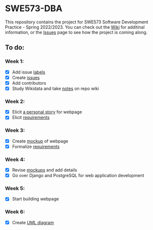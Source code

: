 # SWE573-DBA
This repository contains the project for SWE573 Software Development Practice - Spring 2022/2023. You can check out the [Wiki](https://github.com/dbaslan/SWE573-DBA/wiki) for additinal information, or the [Issues](https://github.com/dbaslan/SWE573-DBA/issues) page to see how the project is coming along.

## To do:
### Week 1:
- [x] Add issue [labels](https://github.com/dbaslan/SWE573-DBA/wiki/Issue-Labels)
- [x] Create [issues](https://github.com/dbaslan/SWE573-DBA/issues)
- [x] Add contributors
- [x] Study Wikidata and take [notes](https://github.com/dbaslan/SWE573-DBA/wiki/Notes-on-Wikidata) on repo wiki 
### Week 2:
- [x] Elicit [a personal story](https://github.com/dbaslan/SWE573-DBA/wiki/A-Story) for webpage
- [x] Elicit [requirements](https://github.com/dbaslan/SWE573-DBA/wiki/Requirements)
### Week 3:
- [x] Create [mockup](https://github.com/dbaslan/SWE573-DBA/wiki/Mockup) of webpage
- [x] Formalize [requirements](https://github.com/dbaslan/SWE573-DBA/wiki/Requirements)
### Week 4:
- [x] Revise [mockups](https://github.com/dbaslan/SWE573-DBA/wiki/Mockup) and add details
- [x] Go over Django and PostgreSQL for web application development
### Week 5:
- [x] Start building webpage
### Week 6:
- [x] Create [UML diagram](https://github.com/dbaslan/SWE573-DBA/wiki/UML-Diagrams)
